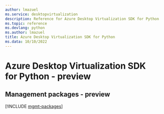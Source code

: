 ```yaml
---
author: lmazuel
ms.service: desktopvirtualization
description: Reference for Azure Desktop Virtualization SDK for Python
ms.topic: reference
ms.devlang: python
ms.author: lmazuel
title: Azure Desktop Virtualization SDK for Python
ms.data: 10/10/2022
---
```

# Azure Desktop Virtualization SDK for Python - preview

## Management packages - preview
[!INCLUDE [mgmt-packages](desktop-virtualization-mgmt-index.md)]
